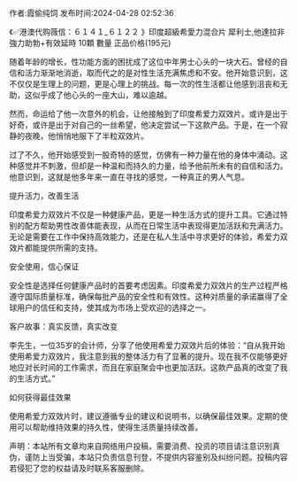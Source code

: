 <p>作者:霞偷纯饲 发布时间:2024-04-28 02:52:36</p>
<p>《✅港澳代购薇信：６１４１_６１２２ 》印度超級希愛力混合片 犀利士,他達拉非 強力助勃+有效延時 10顆 數量 正品价格(195元) </p>
									<p></p><p>随着年龄的增长，性功能方面的困扰成了这位中年男士心头的一块大石。曾经的自信和活力渐渐地消逝，取而代之的是对性生活充满焦虑和不安。他开始意识到，这不仅仅是生理上的问题，更是心理上的挑战。每一次的性生活都让他感到沮丧和无助，这似乎成了他心头的一座大山，难以逾越。</p><p></p><p>然而，命运给了他一次意外的机会，让他接触到了印度希爱力双效片。或许是出于好奇，或许是出于对自己的一丝希望，他决定尝试一下这款产品。于是，在一个寂静的夜晚，他悄悄地服下了半粒双效片。</p><p></p><p>过了不久，他开始感受到一股奇特的感觉，仿佛有一种力量在他的身体中涌动。这种感觉并不刺激，但却是一种温和而持久的力量，给予他前所未有的自信和活力。他意识到，这就是他多年来一直在寻找的感觉，一种真正的男人气息。</p><p></p><p>提升活力，改善生活</p><p></p><p>印度希爱力双效片不仅是一种健康产品，更是一种生活方式的提升工具。它通过特别的配方帮助男性改善体能表现，从而在日常生活中表现得更加活跃和充满活力。无论是需要在工作中保持高效能力，还是在私人生活中寻求更好的体验，希爱力双效片都能提供所需的支持。</p><p></p><p>安全使用，信心保证</p><p></p><p>安全性是选择任何健康产品时的首要考虑因素。印度希爱力双效片的生产过程严格遵守国际质量标准，确保每批产品的安全性和有效性。这种对质量的承诺赢得了全球用户的信任和支持，使其成为市场上受欢迎的选择之一。</p><p></p><p>客户故事：真实反馈，真实改变</p><p></p><p>李先生，一位35岁的会计师，分享了他使用希爱力双效片后的体验：“自从我开始使用希爱力双效片，我注意到我的整体活力有了显著的提升。现在我不仅能够更好地应对长时间的工作需求，而且在家庭聚会中也更加活跃。这款产品真的改变了我的生活方式。”</p><p></p><p>如何获得最佳效果</p><p></p><p>使用希爱力双效片时，建议遵循专业的建议和说明书，以确保最佳效果。定期的使用可以帮助维持效果的持久性，使得生活质量持续改善。</p>				声明：本站所有文章均来自网络用户投稿，需要消费、投资的项目请注意识别真伪，谨防上当受骗，本站只负责信息刊登，不提供内容鉴别及纠纷问题。投稿内容若侵犯了您的权益请及时联系客服删除。				
